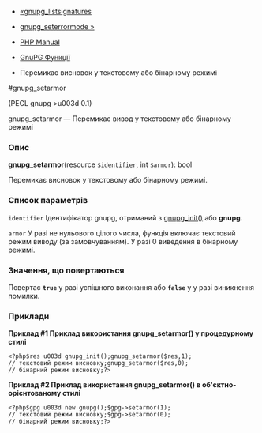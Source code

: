 - [«gnupg_listsignatures](function.gnupg-listsignatures.md)
- [gnupg_seterrormode »](function.gnupg-seterrormode.md)

- [PHP Manual](index.md)
- [GnuPG Функції](ref.gnupg.md)
- Перемикає висновок у текстовому або бінарному режимі

#gnupg_setarmor

(PECL gnupg \>u003d 0.1)

gnupg_setarmor — Перемикає вивод у текстовому або бінарному режимі

### Опис

**gnupg_setarmor**(resource `$identifier`, int `$armor`): bool

Перемикає висновок у текстовому або бінарному режимі.

### Список параметрів

`identifier`
Ідентифікатор gnupg, отриманий з
[gnupg_init()](function.gnupg-init.md) або **gnupg**.

`armor`
У разі не нульового цілого числа, функція включає текстовий режим
виводу (за замовчуванням). У разі 0 виведення в бінарному режимі.

### Значення, що повертаються

Повертає **`true`** у разі успішного виконання або **`false`** у
у разі виникнення помилки.

### Приклади

**Приклад #1 Приклад використання **gnupg_setarmor()** у процедурному
стилі**

` <?php$res u003d gnupg_init();gnupg_setarmor($res,1); // текстовий режим висновку;gnupg_setarmor($res,0); // бінарний режим висновку;?> `

**Приклад #2 Приклад використання **gnupg_setarmor()** в
об'єктно-орієнтованому стилі**

` <?php$gpg u003d new gnupg();$gpg->setarmor(1); // текстовий режим висновку;$gpg->setarmor(0); // бінарний режим висновку;?> `
